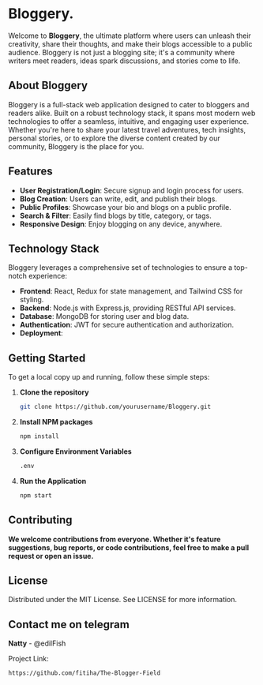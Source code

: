 # Bloggery.

Welcome to **Bloggery**, the ultimate platform where users can unleash their creativity, share their thoughts, and make their blogs accessible to a public audience. Bloggery is not just a blogging site; it's a community where writers meet readers, ideas spark discussions, and stories come to life.

## About Bloggery

Bloggery is a full-stack web application designed to cater to bloggers and readers alike. Built on a robust technology stack, it spans most modern web technologies to offer a seamless, intuitive, and engaging user experience. Whether you're here to share your latest travel adventures, tech insights, personal stories, or to explore the diverse content created by our community, Bloggery is the place for you.

## Features

- **User Registration/Login**: Secure signup and login process for users.
- **Blog Creation**: Users can write, edit, and publish their blogs.
- **Public Profiles**: Showcase your bio and blogs on a public profile.
- **Search & Filter**: Easily find blogs by title, category, or tags.
- **Responsive Design**: Enjoy blogging on any device, anywhere.

## Technology Stack

Bloggery leverages a comprehensive set of technologies to ensure a top-notch experience:

- **Frontend**: React, Redux for state management, and Tailwind CSS for styling.
- **Backend**: Node.js with Express.js, providing RESTful API services.
- **Database**: MongoDB for storing user and blog data.
- **Authentication**: JWT for secure authentication and authorization.
- **Deployment**: 

## Getting Started

To get a local copy up and running, follow these simple steps:

1. **Clone the repository**
   ```sh
   git clone https://github.com/yourusername/Bloggery.git

2. **Install NPM packages**
   ```sh
   npm install
   
3. **Configure Environment Variables**
   ```sh
   .env

4. **Run the Application**
   ```sh
   npm start


## Contributing
**We welcome contributions from everyone. Whether it's feature suggestions, bug reports, or code contributions, feel free to make a pull request or open an issue.**

## License
Distributed under the MIT License. See LICENSE for more information.

## Contact me on telegram
**Natty** - @edilFish

Project Link: 
```sh
https://github.com/fitiha/The-Blogger-Field
